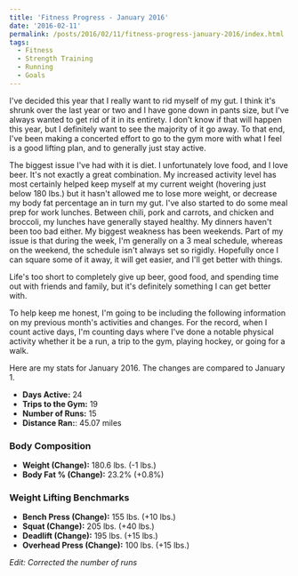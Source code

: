 ```yaml
---
title: 'Fitness Progress - January 2016'
date: '2016-02-11'
permalink: /posts/2016/02/11/fitness-progress-january-2016/index.html
tags:
  - Fitness
  - Strength Training
  - Running
  - Goals
---
```


I've decided this year that I really want to rid myself of my gut. I think it's shrunk over the last year or two and I have gone down in pants size, but I've always wanted to get rid of it in its entirety. I don't know if that will happen this year, but I definitely want to see the majority of it go away. To that end, I've been making a concerted effort to go to the gym more with what I feel is a good lifting plan, and to generally just stay active.
<!-- excerpt -->

The biggest issue I've had with it is diet. I unfortunately love food, and I love beer. It's not exactly a great combination. My increased activity level has most certainly helped keep myself at my current weight (hovering just below 180 lbs.) but it hasn't allowed me to lose more weight, or decrease my body fat percentage an in turn my gut. I've also started to do some meal prep for work lunches. Between chili, pork and carrots, and chicken and broccoli, my lunches have generally stayed healthy. My dinners haven't been too bad either. My biggest weakness has been weekends. Part of my issue is that during the week, I'm generally on a 3 meal schedule, whereas on the weekend, the schedule isn't always set so rigidly. Hopefully once I can square some of it away, it will get easier, and I'll get better with things.

Life's too short to completely give up beer, good food, and spending time out with friends and family, but it's definitely something I can get better with.

To help keep me honest, I'm going to be including the following information on my previous month's activities and changes. For the record, when I count active days, I'm counting days where I've done a notable physical activity whether it be a run, a trip to the gym, playing hockey, or going for a walk.

Here are my stats for January 2016. The changes are compared to January 1.

-   **Days Active:** 24
-   **Trips to the Gym:** 19
-   **Number of Runs:** 15
-   **Distance Ran:**: 45.07 miles

### Body Composition

-   **Weight (Change):** 180.6 lbs. (-1 lbs.)
-   **Body Fat % (Change):** 23.2% (+0.8%)

### Weight Lifting Benchmarks

-   **Bench Press (Change):** 155 lbs. (+10 lbs.)
-   **Squat (Change):** 205 lbs. (+40 lbs.)
-   **Deadlift (Change):** 195 lbs. (+15 lbs.)
-   **Overhead Press (Change):** 100 lbs. (+15 lbs.)

_Edit: Corrected the number of runs_

